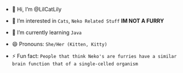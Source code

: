 - 👋 Hi, I’m @LilCatLily
- 👀 I’m interested in `Cats`, `Neko Related Stuff` **IM NOT A FURRY**
- 🌱 I’m currently learning `Java`

- 😄 Pronouns: `She/Her (Kitten, Kitty)`
- ⚡ Fun fact: `People that think Neko's are furries have a similar brain function that of a single-celled organism`
